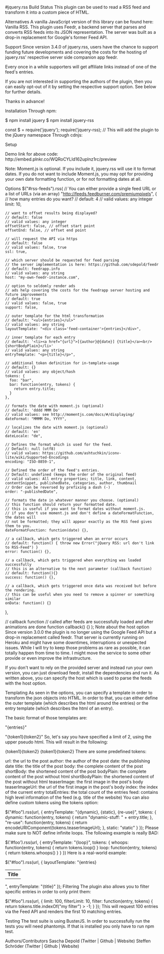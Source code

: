 #jquery.rss Build Status
This plugin can be used to read a RSS feed and transform it into a custom piece of HTML.

Alternatives
A vanilla JavaScript version of this library can be found here: Vanilla RSS. This plugin uses Feedr, a backend server that parses and converts RSS feeds into its JSON representation. The server was built as a drop-in replacement for Google's former Feed API.

Support
Since version 3.4.0 of jquery.rss, users have the chance to support funding future developments and covering the costs for the hosting of jquery.rss' respective server side companion app feedr.

Every once in a while supporters will get affiliate links instead of one of the feed's entries.

If you are not interested in supporting the authors of the plugin, then you can easily opt-out of it by setting the respective support option. See below for further details.

Thanks in advance!

Installation
Through npm:

$ npm install jquery
$ npm install jquery-rss

const $ = require('jquery');
require('jquery-rss); // This will add the plugin to the jQuery namespace
Through cdnjs:

<script src="http://code.jquery.com/jquery-1.11.0.js"></script>
<script src="https://cdnjs.cloudflare.com/ajax/libs/jquery-rss/3.3.0/jquery.rss.min.js"></script>
Setup
<!DOCTYPE html>
<html>
  <head>
    <title>jquery.rss example</title>
    <script src="lib/jquery-1.6.4.min.js"></script>
    <script src="https://cdnjs.cloudflare.com/ajax/libs/moment.js/2.8.4/moment.min.js"></script>
    <script src="dist/jquery.rss.min.js"></script>
    <script>
      jQuery(function($) {
        $("#rss-feeds").rss("http://feeds.feedburner.com/premiumpixels");
      });
    </script>
  </head>
  <body>
    <div id="rss-feeds"></div>
  </body>
</html>
Demo link for above code: http://embed.plnkr.co/WQRoCYLld162uplnz1rc/preview

Note: Moment.js is optional. If you include it, jquery.rss will use it to format dates. If you do not want to include Moment.js, you may opt for providing your own date formatting function, or for not formatting dates at all.

Options
$("#rss-feeds").rss(
  // You can either provide a single feed URL or a list of URLs (via an array)
  "http://feeds.feedburner.com/premiumpixels",
  {
    // how many entries do you want?
    // default: 4
    // valid values: any integer
    limit: 10,

    // want to offset results being displayed?
    // default: false
    // valid values: any integer
    offsetStart: false, // offset start point
    offsetEnd: false, // offset end point

    // will request the API via https
    // default: false
    // valid values: false, true
    ssl: true,

    // which server should be requested for feed parsing
    // the server implementation is here: https://github.com/sdepold/feedr
    // default: feedrapp.info
    // valid values: any string
    host: "my-own-feedr-instance.com",

    // option to seldomly render ads
    // ads help covering the costs for the feedrapp server hosting and future improvements
    // default: true
    // valid values: false, true
    support: false,

    // outer template for the html transformation
    // default: "<ul>{entries}</ul>"
    // valid values: any string
    layoutTemplate: "<div class='feed-container'>{entries}</div>",

    // inner template for each entry
    // default: '<li><a href="{url}">[{author}@{date}] {title}</a><br/>{shortBodyPlain}</li>'
    // valid values: any string
    entryTemplate: "<p>{title}</p>",

    // additional token definition for in-template-usage
    // default: {}
    // valid values: any object/hash
    tokens: {
      foo: "bar",
      bar: function(entry, tokens) {
        return entry.title;
      }
    },

    // formats the date with moment.js (optional)
    // default: 'dddd MMM Do'
    // valid values: see http://momentjs.com/docs/#/displaying/
    dateFormat: "MMMM Do, YYYY",

    // localizes the date with moment.js (optional)
    // default: 'en'
    dateLocale: "de",

    // Defines the format which is used for the feed.
    // Default: null (utf8)
    // valid values: https://github.com/ashtuchkin/iconv-lite/wiki/Supported-Encodings
    encoding: "ISO-8859-1",

    // Defined the order of the feed's entries.
    // Default: undefined (keeps the order of the original feed)
    // valid values: All entry properties; title, link, content, contentSnippet, publishedDate, categories, author, thumbnail
    // Order can be reversed by prefixing a dash (-)
    order: "-publishedDate",

    // formats the date in whatever manner you choose. (optional)
    // this function should return your formatted date.
    // this is useful if you want to format dates without moment.js.
    // if you don't use moment.js and don't define a dateFormatFunction, the dates will
    // not be formatted; they will appear exactly as the RSS feed gives them to you.
    dateFormatFunction: function(date) {},

    // a callback, which gets triggered when an error occurs
    // default: function() { throw new Error("jQuery RSS: url don't link to RSS-Feed") }
    error: function() {},

    // a callback, which gets triggered when everything was loaded successfully
    // this is an alternative to the next parameter (callback function)
    // default: function(){}
    success: function() {},

    // a callback, which gets triggered once data was received but before the rendering.
    // this can be useful when you need to remove a spinner or something similar
    onData: function() {}
  },

  // callback function
  // called after feeds are successfully loaded and after animations are done
  function callback() {}
);
Note about the host option
Since version 3.0.0 the plugin is no longer using the Google Feed API but a drop-in replacement called feedr. That server is currently running on Heroku and might have some downtimes, interruptions or unexpected issues. While I will try to keep those problems as rare as possible, it can totally happen from time to time. I might move the service to some other provide or even improve the infrastructure.

If you don't want to rely on the provided server and instead run your own version, you can just download feedr, install the dependencies and run it. As written above, you can specify the host which is used to parse the feeds with the host option.

Templating
As seen in the options, you can specify a template in order to transform the json objects into HTML. In order to that, you can either define the outer template (which describes the html around the entries) or the entry template (which describes the html of an entry).

The basic format of those templates are:

<!-- layoutTemplate: -->
"<outer-html>{entries}</outer-html>"

<!-- entryTemplate: -->
"<any-html>{token1}{token2}</any-html>"
So, let's say you have specified a limit of 2, using the upper pseudo html. This will result in the following:

<outer-html>
  <any-html>{token1}{token2}</any-html>
  <any-html>{token1}{token2}</any-html>
</outer-html>
There are some predefined tokens:

url: the url to the post
author: the author of the post
date: the publishing date
title: the title of the post
body: the complete content of the post
shortBody: the shortened content of the post
bodyPlain: the complete content of the post without html
shortBodyPlain: the shortened content of the post without html
teaserImage: the first image in the post's body
teaserImageUrl: the url of the first image in the post's body
index: the index of the current entry
totalEntries: the total count of the entries
feed: contains high level information of the feed (e.g. title of the website)
You can also define custom tokens using the tokens option:

$("#foo").rss(url, {
  entryTemplate: "{dynamic}, {static}, {re-use}",
  tokens: {
    dynamic: function(entry, tokens) {
      return "dynamic-stuff: " + entry.title;
    },
    "re-use": function(entry, tokens) {
      return encodeURIComponent(tokens.teaserImageUrl);
    },
    static: "static"
  }
});
Please make sure to NOT define infinite loops. The following example is really BAD:

$('#foo').rss(url, {
  entryTemplate: "{loop}",
  tokens: {
    whoops: function(entry, tokens) { return tokens.loop() }
    loop: function(entry, tokens) { return tokens.whoops() }
  }
})
Here is a real-world example:

$("#foo").rss(url, {
  layoutTemplate: "<table><tr><th>Title</th></tr>{entries}</table>",
  entryTemplate: "<tr><td>{title}</td></tr>"
});
Filtering
The plugin also allows you to filter specific entries in order to only print them:

$("#foo").rss(url, {
  limit: 100,
  filterLimit: 10,
  filter: function(entry, tokens) {
    return tokens.title.indexOf("my filter") > -1;
  }
});
This will request 100 entries via the Feed API and renders the first 10 matching entries.

Testing
The test suite is using BusterJS. In order to successfully run the tests you will need phantomjs. If that is installed you only have to run npm test.

Authors/Contributors
Sascha Depold (Twitter | Github | Website)
Steffen Schröder (Twitter | Github | Website)
